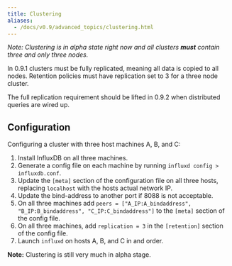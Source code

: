 ```yaml
---
title: Clustering
aliases:
  - /docs/v0.9/advanced_topics/clustering.html
---
```


_Note: Clustering is in alpha state right now and all clusters __must__ contain three and only three nodes._

In 0.9.1 clusters must be fully replicated, meaning all data is copied to all nodes. Retention policies must have replication set to 3 for a three node cluster.

The full replication requirement should be lifted in 0.9.2 when distributed queries are wired up.

<!--
## Design

InfluxDB is designed to scale horizontally. This means that more machines can easily added to a cluster. This will increase data ingestion performance and reduce query response time.

There are two ways you can scale a cluster. Increasing hardware, such as memory and CPU (commonly referred to as scaling vertically), or by adding more machines or data centers (commonly referred to as scaling horizontally). Scaling horizontally can also add additional replication. Data replication provides high-availability, allowing a cluster to remain fully functional even when some nodes fail.

Each running instance of InfluxDB in a cluster 
-->

## Configuration

Configuring a cluster with three host machines A, B, and C:

1. Install InfluxDB on all three machines.
2. Generate a config file on each machine by running `influxd config > influxdb.conf`.
3. Update the `[meta]` section of the configuration file on all three hosts, replacing `localhost` with the hosts actual network IP.
4. Update the bind-address to another port if 8088 is not acceptable.
5. On all three machines add `peers = ["A_IP:A_bindaddress", "B_IP:B_bindaddress", "C_IP:C_bindaddress"]` to the `[meta]` section of the config file.
6. On all three machines, add `replication = 3` in the `[retention]` section of the config file.
7. Launch `influxd` on hosts A, B, and C in and order.

**Note:** Clustering is still very much in alpha stage.
